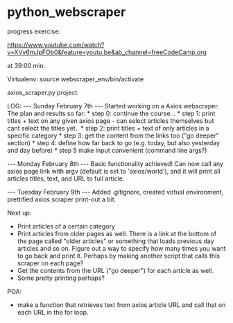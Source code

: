 # python_webscraper

progress exercise:

https://www.youtube.com/watch?v=XVv6mJpFOb0&feature=youtu.be&ab_channel=freeCodeCamp.org

at 39:00 min.

Virtualenv:
source webscraper_env/bin/activate

axios_scraper.py project:


LOG:
--- Sunday February 7th ---
Started working on a Axios webscraper. The plan and results so far:
    * step 0: continue the course...
    * step 1: print titles + text on any given axios page
        - can select articles themselves but cant select the titles yet..
    * step 2: print titles + text of only articles in a specific category
    * step 3: get the content from the links too ("go deeper" section)
    * step 4: define how far back to go (e.g. today, but also yesterday and day before)
    * step 5 make input convenient (command line args?)

--- Monday February 8th ---
Basic functionality achieved! Can now call any axios page link with argv (default is set to 'axios/world'), and it will print all articles titles, text, and URL to full article.

--- Tuesday February 9th ---
Added .gitignore, created virtual environment, prettified axios scraper print-out a bit.

Next up:
- Print articles of a certain category
- Print articles from older pages as well. There is a link at the bottom of the page called "older articles" or something that loads previous day articles and so on. Figure out a way to specify how many times you want to go back and print it. Perhaps by making another script that calls this scraper on each page?
- Get the contents from the URL ("go deeper") for each article as well.
- Some pretty printing perhaps?

POA:
- make a function that retrieves text from axios article URL and call that on each URL in the for loop.